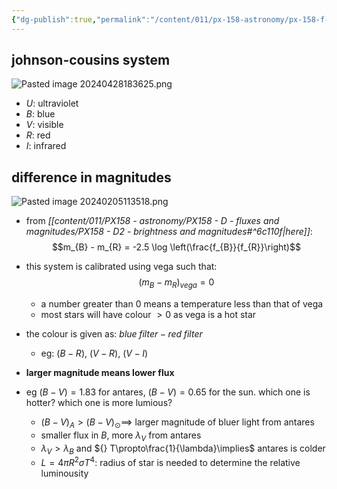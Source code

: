 ```yaml
---
{"dg-publish":true,"permalink":"/content/011/px-158-astronomy/px-158-f-blackbody-and-colours/px-158-f3-colours/","noteIcon":"1","created":"2024-11-25T10:50:32.000+00:00","updated":"2024-11-26T20:13:31.673+00:00"}
---
```


## johnson-cousins system
![Pasted image 20240428183625.png](/img/user/pics/Pasted%20image%2020240428183625.png)
- $U:$ ultraviolet
- $B:$ blue
- $V:$ visible
- $R:$ red
- $I:$ infrared
## difference in magnitudes
![Pasted image 20240205113518.png](/img/user/pics/Pasted%20image%2020240205113518.png)
- from *[[content/011/PX158 - astronomy/PX158 - D - fluxes and magnitudes/PX158 - D2 - brightness and magnitudes#^6c110f\|here]]*: 
$$m_{B} - m_{R} = -2.5 \log \left(\frac{f_{B}}{f_{R}}\right)$$
- this system is calibrated using vega such that: 
$$(m_{B}-m_{R})_{vega} = 0$$
	- a number greater than 0 means a temperature less than that of vega
	- most stars will have colour $>0$ as vega is a hot star

- the colour is given as: $blue\; filter - red\; filter$
	- eg: $(B-R)$, $(V-R)$, $(V-I)$
- **larger magnitude means lower flux**

- eg $(B-V)=1.83$ for antares, $(B-V)=0.65$ for the sun. which one is hotter? which one is more lumious?
	- $(B-V)_{A}>(B-V)_{\odot} \implies$ larger magnitude of bluer light from antares
	- smaller flux in $B$, more $\lambda_{V}$ from antares
	- $\lambda_{V}>\lambda_{B}$ and ${} T\propto\frac{1}{\lambda}\implies$ antares is colder
	- $L=4\pi R^{2}\sigma T^{4}:$ radius of star is needed to determine the relative luminousity
